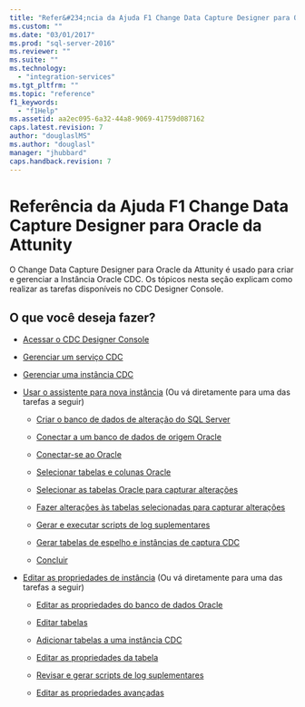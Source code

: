 ```yaml
---
title: "Refer&#234;ncia da Ajuda F1 Change Data Capture Designer para Oracle da Attunity | Microsoft Docs"
ms.custom: ""
ms.date: "03/01/2017"
ms.prod: "sql-server-2016"
ms.reviewer: ""
ms.suite: ""
ms.technology: 
  - "integration-services"
ms.tgt_pltfrm: ""
ms.topic: "reference"
f1_keywords: 
  - "f1Help"
ms.assetid: aa2ec095-6a32-44a8-9069-41759d087162
caps.latest.revision: 7
author: "douglaslMS"
ms.author: "douglasl"
manager: "jhubbard"
caps.handback.revision: 7
---
```

# Refer&#234;ncia da Ajuda F1 Change Data Capture Designer para Oracle da Attunity
  O Change Data Capture Designer para Oracle da Attunity é usado para criar e gerenciar a Instância Oracle CDC. Os tópicos nesta seção explicam como realizar as tarefas disponíveis no CDC Designer Console.  
  
## O que você deseja fazer?  
  
-   [Acessar o CDC Designer Console](../../integration-services/change-data-capture/access-the-cdc-designer-console.md)  
  
-   [Gerenciar um serviço CDC](../../integration-services/change-data-capture/manage-a-cdc-service.md)  
  
-   [Gerenciar uma instância CDC](../../integration-services/change-data-capture/manage-a-cdc-instance.md)  
  
-   [Usar o assistente para nova instância](../../integration-services/change-data-capture/use-the-new-instance-wizard.md) (Ou vá diretamente para uma das tarefas a seguir)  
  
    -   [Criar o banco de dados de alteração do SQL Server](../../integration-services/change-data-capture/create-the-sql-server-change-database.md)  
  
    -   [Conectar a um banco de dados de origem Oracle](../../integration-services/change-data-capture/connect-to-an-oracle-source-database.md)  
  
    -   [Conectar-se ao Oracle](../../integration-services/change-data-capture/connect-to-oracle.md)  
  
    -   [Selecionar tabelas e colunas Oracle](../../integration-services/change-data-capture/select-oracle-tables-and-columns.md)  
  
    -   [Selecionar as tabelas Oracle para capturar alterações](../../integration-services/change-data-capture/select-oracle-tables-for-capturing-changes.md)  
  
    -   [Fazer alterações às tabelas selecionadas para capturar alterações](../../integration-services/change-data-capture/make-changes-to-the-tables-selected-for-capturing-changes.md)  
  
    -   [Gerar e executar scripts de log suplementares](../../integration-services/change-data-capture/generate-and-run-the-supplemental-logging-script.md)  
  
    -   [Gerar tabelas de espelho e instâncias de captura CDC](../../integration-services/change-data-capture/generate-mirror-tables-and-cdc-capture-instances.md)  
  
    -   [Concluir](../../integration-services/change-data-capture/finish.md)  
  
-   [Editar as propriedades de instância](../../integration-services/change-data-capture/edit-instance-properties.md) (Ou vá diretamente para uma das tarefas a seguir)  
  
    -   [Editar as propriedades do banco de dados Oracle](../../integration-services/change-data-capture/edit-the-oracle-database-properties.md)  
  
    -   [Editar tabelas](../../integration-services/change-data-capture/edit-tables.md)  
  
    -   [Adicionar tabelas a uma instância CDC](../../integration-services/change-data-capture/add-tables-to-a-cdc-instance.md)  
  
    -   [Editar as propriedades da tabela](../../integration-services/change-data-capture/edit-the-table-properties.md)  
  
    -   [Revisar e gerar scripts de log suplementares](../../integration-services/change-data-capture/review-and-generate-supplemental-logging-scripts.md)  
  
    -   [Editar as propriedades avançadas](../../integration-services/change-data-capture/edit-the-advanced-properties.md)  
  
  